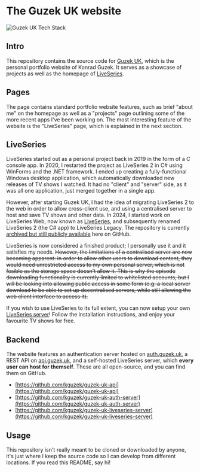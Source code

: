 # The Guzek UK website


![Guzek UK Tech Stack](https://github-readme-tech-stack.vercel.app/api/cards?title=Guzek+UK+Tech+Stack&align=center&lineCount=1&theme=tailwindcss&width=600&bg=%230f172a&badge=%231e293b&border=%231e293b&titleColor=%2338bdf8&line1=typescript%2Ctypescript%2Cauto%3Bnextdotjs%2Cnextjs%2Cauto%3Btailwindcss%2Ctailwind%2Cauto%3Blucide%2Clucide%2Cauto%3Bradixui%2Cradix+ui%2Cauto%3B)

## Intro

This repository contains the source code for [Guzek UK](https://www.guzek.uk/), which is the personal portfolio website of Konrad Guzek.
It serves as a showcase of projects as well as the homepage of [LiveSeries](https://www.guzek.uk/liveseries).

## Pages

The page contains standard portfolio website features, such as brief "about me" on the homepage as well as a "projects" page outlining some of the more recent apps I've been working on. The most interesting feature of the website is the "LiveSeries" page, which is explained in the next section.

## LiveSeries

LiveSeries started out as a personal project back in 2019 in the form of a C console app. In 2020, I restarted the project as LiveSeries 2 in C# using WinForms and the .NET framework. I ended up creating a fully-functional Windows desktop application, which automatically downloaded new releases of TV shows I watched. It had no "client" and "server" side, as it was all one application, just merged together in a single app.

However, after starting Guzek UK, I had the idea of migrating LiveSeries 2 to the web in order to allow cross-client use, and using a centralised server to host and save TV shows and other data. In 2024, I started work on LiveSeries Web, now known as [LiveSeries](https://www.guzek.uk/liveseries), and subsequently renamed LiveSeries 2 (the C# app) to LiveSeries Legacy. The repository is currently [archived but still publicly available](https://github.com/kguzek/LiveSeriesLegacy/) here on GitHub.

LiveSeries is now considered a finished product; I personally use it and it satisfies my needs. ~~However, the limitations of a centralised server are now becoming apparent: in order to allow other users to download content, they would need unrestricted access to my own personal server, which is not fesible as the storage space doesn't allow it. This is why the episode downloading functionality is currently limited to whitelisted accounts, but I will be looking into allowing public access in some form (e.g. a local server download to be able to set up decentralised servers, while still allowing the web client interface to access it).~~

If you wish to use LiveSeries to its full extent, you can now setup your own [LiveSeries server](https://github.com/kguzek/guzek-uk-liveseries-server)! Follow the installation instructions, and enjoy your favourite TV shows for free.

## Backend

The website features an authentication server hosted on [auth.guzek.uk](https://auth.guzek.uk/), a REST API on [api.guzek.uk](https://api.guzek.uk/), and a self-hosted LiveSeries server, which **every user can host for themself**. These are all open-source, and you can find them on GitHub.

- [https://github.com/kguzek/guzek-uk-api](https://github.com/kguzek/guzek-uk-api)
- [https://github.com/kguzek/guzek-uk-auth-server](https://github.com/kguzek/guzek-uk-auth-server)
- [https://github.com/kguzek/guzek-uk-liveseries-server](https://github.com/kguzek/guzek-uk-liveseries-server)

## Usage

This repository isn't really meant to be cloned or downloaded by anyone, it's just where I keep the source code so I can develop from different locations. If you read this README, say hi!
